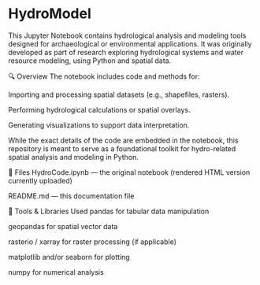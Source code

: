 # HydroModel

This Jupyter Notebook contains hydrological analysis and modeling tools designed for archaeological or environmental applications. It was originally developed as part of research exploring hydrological systems and water resource modeling, using Python and spatial data.

🔍 Overview
The notebook includes code and methods for:

Importing and processing spatial datasets (e.g., shapefiles, rasters).

Performing hydrological calculations or spatial overlays.

Generating visualizations to support data interpretation.

While the exact details of the code are embedded in the notebook, this repository is meant to serve as a foundational toolkit for hydro-related spatial analysis and modeling in Python.

📁 Files
HydroCode.ipynb — the original notebook (rendered HTML version currently uploaded)

README.md — this documentation file

🧰 Tools & Libraries Used
pandas for tabular data manipulation

geopandas for spatial vector data

rasterio / xarray for raster processing (if applicable)

matplotlib and/or seaborn for plotting

numpy for numerical analysis
